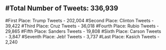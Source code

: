 #Total Number of Tweets: 336,939 
---
#First Place: Trump Tweets - 202,004
#Second Place: Clinton Tweets - 39,422
#Third Place: Cruz Tweets - 36,018
#Fourth Place: Rubio Tweets - 29,865
#Fifth Place: Sanders Tweets - 19,808
#Sixth Place: Carson Tweets - 3,847
#Seventh Place: Jeb! Tweets - 3,737
#Last Place: Kasich Tweets - 2,240
